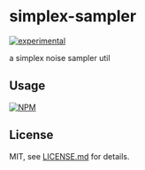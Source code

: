 # simplex-sampler

[![experimental](http://badges.github.io/stability-badges/dist/experimental.svg)](http://github.com/badges/stability-badges)

a simplex noise sampler util

## Usage

[![NPM](https://nodei.co/npm/simplex-sampler.png)](https://nodei.co/npm/simplex-sampler/)

## License

MIT, see [LICENSE.md](http://github.com/mattdesl/simplex-sampler/blob/master/LICENSE.md) for details.
